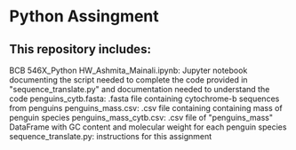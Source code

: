 # Python Assingment

## This repository includes:

BCB 546X_Python HW_Ashmita_Mainali.ipynb: Jupyter notebook documenting the script needed to complete the code provided in "sequence_translate.py" and documentation needed to understand the code
penguins_cytb.fasta: .fasta file containing cytochrome-b sequences from penguins
penguins_mass.csv: .csv file containing containing mass of penguin species
penguins_mass_cytb.csv: .csv file of "penguins_mass" DataFrame with GC content and molecular weight for each penguin species
sequence_translate.py: instructions for this assignment
